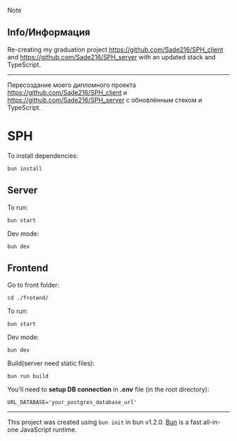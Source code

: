 > [!NOTE]
>
> ## Info/Информация
>
> Re-creating my graduation project https://github.com/Sade216/SPH_client and https://github.com/Sade216/SPH_server with an updated stack and TypeScript.
>
> ***
> 
> Пересоздание моего дипломного проекта https://github.com/Sade216/SPH_client и https://github.com/Sade216/SPH_server с обновлённым стеком и TypeScript.
>


# SPH

To install dependencies:

```
bun install
```

## Server

To run:
```
bun start
```
Dev mode:
```
bun dev
```

## Frontend

Go to front folder:
```
cd ./frotend/
```

To run:
```
bun start
```

Dev mode:
```
bun dev
```

Build(server need static files):
```
bun run build
```

You'll need to **setup DB connection** in ***.env*** file (in the root directory):
```
URL_DATABASE='your_postgres_database_url'
```

***

This project was created using `bun init` in bun v1.2.0. [Bun](https://bun.sh) is a fast all-in-one JavaScript runtime.

